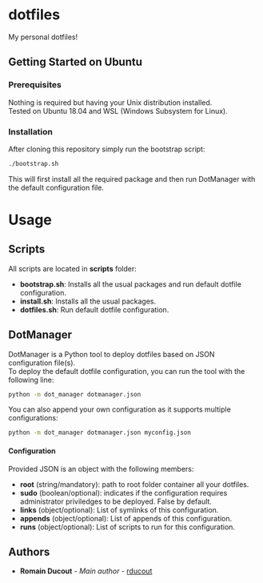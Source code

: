 # dotfiles

My personal dotfiles!

## Getting Started on Ubuntu

### Prerequisites

Nothing is required but having your Unix distribution installed.\
Tested on Ubuntu 18.04 and WSL (Windows Subsystem for Linux).

### Installation

After cloning this repository simply run the bootstrap script:

```bash
./bootstrap.sh
```
This will first install all the required package and then run DotManager with the default configuration file.

# Usage

## Scripts

All scripts are located in **scripts** folder:
- **bootstrap.sh**: Installs all the usual packages and run default dotfile configuration.
- **install.sh**: Installs all the usual packages.
- **dotfiles.sh**: Run default dotfile configuration.

## DotManager

DotManager is a Python tool to deploy dotfiles based on JSON configuration file(s).  
To deploy the default dotfile configuration, you can run the tool with the following line:
```bash
python -m dot_manager dotmanager.json
```
You can also append your own configuration as it supports multiple configurations:
```bash
python -m dot_manager dotmanager.json myconfig.json
```

#### Configuration
Provided JSON is an object with the following members:
 - **root** (string/mandatory): path to root folder container all your dotfiles.
 - **sudo** (boolean/optional): indicates if the configuration requires administrator priviledges to be deployed. False by default.
 - **links** (object/optional): List of symlinks of this configuration.
 - **appends** (object/optional): List of appends of this configuration.
 - **runs** (object/optional): List of scripts to run for this configuration.

## Authors

* **Romain Ducout** - *Main author* - [rducout](https://github.com/rducout)

